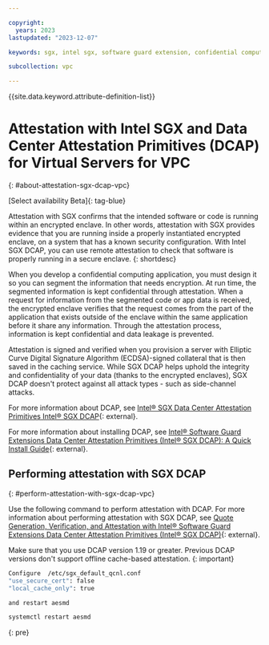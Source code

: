 ```yaml
---

copyright:
  years: 2023
lastupdated: "2023-12-07"

keywords: sgx, intel sgx, software guard extension, confidential computing, attestation, DCAP, data center attestation primitives

subcollection: vpc

---
```


{{site.data.keyword.attribute-definition-list}}

# Attestation with Intel SGX and Data Center Attestation Primitives (DCAP) for Virtual Servers for VPC
{: #about-attestation-sgx-dcap-vpc}

[Select availability Beta]{: tag-blue}

Attestation with SGX confirms that the intended software or code is running within an encrypted enclave. In other words, attestation with SGX provides evidence that you are running inside a properly instantiated encrypted enclave, on a system that has a known security configuration. With Intel SGX DCAP, you can use remote attestation to check that software is properly running in a secure enclave.
{: shortdesc}

When you develop a confidential computing application, you must design it so you can segment the information that needs encryption. At run time, the segmented information is kept confidential through attestation. When a request for information from the segmented code or app data is received, the encrypted enclave verifies that the request comes from the part of the application that exists outside of the enclave within the same application before it share any information. Through the attestation process, information is kept confidential and data leakage is prevented.

Attestation is signed and verified when you provision a server with Elliptic Curve Digital Signature Algorithm (ECDSA)-signed collateral that is then saved in the caching service. While SGX DCAP helps uphold the integrity and confidentiality of your data (thanks to the encrypted enclaves), SGX DCAP doesn't protect against all attack types - such as side-channel attacks.

For more information about DCAP, see [Intel® SGX Data Center Attestation
Primitives Intel® SGX DCAP](https://www.intel.com/content/dam/develop/public/us/en/documents/intel-sgx-dcap-ecdsa-orientation.pdf){: external}.

For more information about installing DCAP, see [Intel® Software Guard Extensions Data Center Attestation Primitives (Intel® SGX DCAP): A Quick Install Guide](https://www.intel.com/content/www/us/en/developer/articles/guide/intel-software-guard-extensions-data-center-attestation-primitives-quick-install-guide.html){: external}.

## Performing attestation with SGX DCAP
{: #perform-attestation-with-sgx-dcap-vpc}

Use the following command to perform attestation with DCAP. For more information about performing attestation with SGX DCAP, see [Quote Generation, Verification, and Attestation with Intel® Software Guard Extensions Data Center Attestation Primitives (Intel® SGX DCAP)](https://www.intel.com/content/www/us/en/developer/articles/technical/quote-verification-attestation-with-intel-sgx-dcap.html){: external}.

Make sure that you use DCAP version 1.19 or greater. Previous DCAP versions don't support offline cache-based attestation.
{: important}

   ```sh
   Configure  /etc/sgx_default_qcnl.conf
   "use_secure_cert": false
   "local_cache_only": true

   and restart aesmd

   systemctl restart aesmd
   ```
   {: pre}
